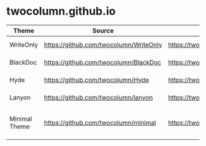 # twocolumn.github.io

| Theme | Source | Demo | Source | Demo | Note |
|---|---|---|---|---|---|
| WriteOnly | https://github.com/twocolumn/WriteOnly | https://twocolumn.github.io/WriteOnly | | | Based on BlackDoc |
| BlackDoc | https://github.com/twocolumn/BlackDoc | https://twocolumn.github.io/BlackDoc | https://github.com/karloespiritu/BlackDoc | | Based on Hyde |
| Hyde | https://github.com/twocolumn/Hyde | https://twocolumn.github.io/Hyde | https://github.com/poole/hyde | https://hyde.getpoole.com/ | Based on Poole |
| Lanyon | https://github.com/twocolumn/lanyon | https://twocolumn.github.io/lanyon | https://github.com/poole/lanyon | http://lanyon.getpoole.com/ | Based on Poole |
| Minimal Theme | https://github.com/twocolumn/minimal | https://twocolumn.github.io/minimal | https://github.com/orderedlist/minimal | https://orderedlist.com/minimal/ | A Theme for GitHub Pages |
